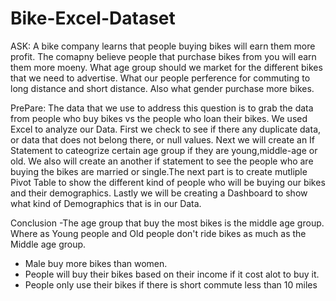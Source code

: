 # Bike-Excel-Dataset
ASK:
 A bike company learns that people buying bikes will earn them more profit. The comapny believe people that purchase bikes from you will earn them more moeny. What age group should we market for the different bikes that we need to advertise. What our people perference for commuting to long distance and short distance. Also what gender purchase more bikes.

PrePare:
The data that we use to address this question is to grab the data from people who buy bikes vs the people who loan their bikes. We used Excel to analyze our Data. First we check to see if there any duplicate data, or data that does not belong there, or null values. Next we will create an If Statement to cateogrize certain age group if they are young,middle-age or old. We also will create an another if statement to see the people who are buying the bikes are married or single.The next part is to create mutliple Pivot Table to show the different kind of people who will be buying our bikes and their demographics. Lastly we will be creating a Dashboard to show what kind of Demographics that is in our Data.


Conclusion
-The age group that buy the most bikes is the middle age group. Where as Young people and Old people don't ride bikes as much as the Middle age group. 
- Male buy more bikes than women.
- People will buy their bikes based on their income if it cost alot to buy it.
- People only use their bikes if there is short commute  less than 10 miles
